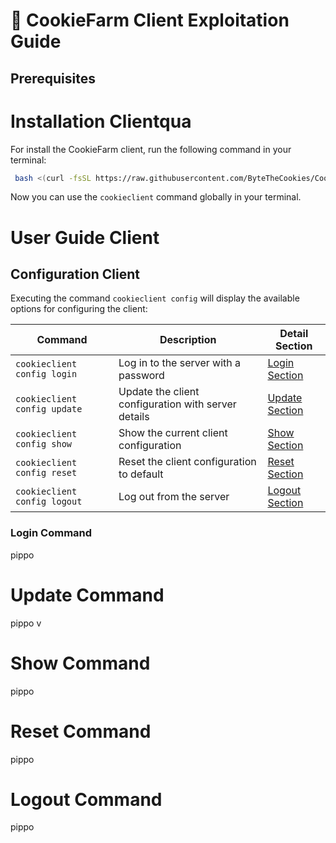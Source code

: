 # 📜 CookieFarm Client Exploitation Guide

## Prerequisites


# Installation Clientqua

For install the CookieFarm client, run the following command in your terminal:

```bash
 bash <(curl -fsSL https://raw.githubusercontent.com/ByteTheCookies/CookieFarm/refs/heads/main/install.sh)
```

Now you can use the `cookieclient` command globally in your terminal.

# User Guide Client

## Configuration Client

Executing the command `cookieclient config` will display the available options for configuring the client:

| Command | Description | Detail Section |
|---------|-------------| -------------|
| `cookieclient config login` | Log in to the server with a password | [Login Section](#login-command) |
| `cookieclient config update` | Update the client configuration with server details | [Update Section](#update-command) |
| `cookieclient config show` | Show the current client configuration | [Show Section](#show-command) |
| `cookieclient config reset` | Reset the client configuration to default | [Reset Section](#reset-command) |
| `cookieclient config logout` | Log out from the server | [Logout Section](#logout-command) |


### Login Command
pippo
# Update Command
pippo v
# Show Command
pippo
# Reset Command
pippo
# Logout Command
pippo

